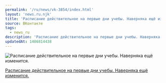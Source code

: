 ```yaml
---
permalink: '/ru/news/vk-3854/index.html'
layout: 'news.ru.njk'
title: 'Расписание действительное на первые дни учебы. Наверняка ещё изменится.'
source: ВКонтакте
tags:
  - news_ru
description: 'Расписание действительное на первые дни учебы. Наверняка ещё изменится.'
updatedAt: 1486814438
---
```

![Расписание действительное на первые дни учебы. Наверняка ещё изменится.](https://sun9-72.userapi.com/c637722/v637722484/371fa/kjouRxLB3Ng.jpg)

[Расписание действительное на первые дни учебы. Наверняка ещё изменится.](https://docs.google.com/spreadsheets/d/19y-gJ87Aq2ha2qk5HYX6PnOox6-xBomnsCsGWepUpQ8/edit#gid=332316898)
